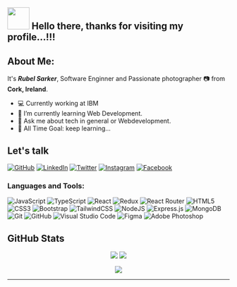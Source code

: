 ## <img src="https://emojis.slackmojis.com/emojis/images/1577305505/7373/hand_wave.gif?1577305505" width="50"/> Hello there, thanks for visiting my profile...!!!


 ## About Me:

It's <b><i>Rubel Sarker</i></b>, Software Enginner and Passionate photographer :camera: from <b>Cork, Ireland</b>. <img src="https://cdn-icons-png.flaticon.com/512/555/555609.png" width="15"/></p>
 
- 💻 Currently working at IBM
- 🌱 I’m currently learning Web Development.
- 💬 Ask me about tech in general or Webdevelopment.
- 🥅 All Time Goal: keep learning...


## Let's talk

[![GitHub](https://img.shields.io/static/v1?style=for-the-badge&logo=github&message=GitHub&label=&color=34495e&labelColor=000000)](https://www.linkedin.com/in/rubelsarker/)
[![LinkedIn](https://img.shields.io/static/v1?style=for-the-badge&logo=linkedin&message=LinkedIn&label=&color=2867B2&labelColor=000000)](https://www.linkedin.com/in/rubelsarker/)
[![Twitter](https://img.shields.io/static/v1?style=for-the-badge&logo=twitter&message=Twitter&label=&color=00acee&labelColor=000000)](https://twitter.com/rubelsarker0)
[![Instagram](https://img.shields.io/static/v1?style=for-the-badge&logo=instagram&message=Instagram&label=&color=E1306C&labelColor=000000)](https://www.instagram.com/rubelsarker0/)
[![Facebook](https://img.shields.io/static/v1?style=for-the-badge&logo=facebook&message=Facebook&label=&color=0e95f5&labelColor=000000)](http://www.facebook.com/rubelsarker8)


### Languages and Tools:

![JavaScript](https://img.shields.io/badge/javascript-%23323330.svg?style=for-the-badge&logo=javascript&logoColor=%23F7DF1E)
![TypeScript](https://img.shields.io/badge/typescript-%23007ACC.svg?style=for-the-badge&logo=typescript&logoColor=white)
![React](https://img.shields.io/badge/react-%2320232a.svg?style=for-the-badge&logo=react&logoColor=%2361DAFB)
![Redux](https://img.shields.io/badge/redux-%23593d88.svg?style=for-the-badge&logo=redux&logoColor=white)
![React Router](https://img.shields.io/badge/React_Router-CA4245?style=for-the-badge&logo=react-router&logoColor=white)
![HTML5](https://img.shields.io/badge/html5-%23E34F26.svg?style=for-the-badge&logo=html5&logoColor=white)
![CSS3](https://img.shields.io/badge/css3-%231572B6.svg?style=for-the-badge&logo=css3&logoColor=white)
![Bootstrap](https://img.shields.io/badge/bootstrap-%23563D7C.svg?style=for-the-badge&logo=bootstrap&logoColor=white)
![TailwindCSS](https://img.shields.io/badge/tailwindcss-%2338B2AC.svg?style=for-the-badge&logo=tailwind-css&logoColor=white)
![NodeJS](https://img.shields.io/badge/node.js-%2343853D.svg?style=for-the-badge&logo=node.js&logoColor=white)
![Express.js](https://img.shields.io/badge/express.js-%23404d59.svg?style=for-the-badge&logo=express&logoColor=%2361DAFB)
![MongoDB](https://img.shields.io/badge/MongoDB-%234ea94b.svg?style=for-the-badge&logo=mongodb&logoColor=white)
![Git](https://img.shields.io/badge/git-%23F05033.svg?style=for-the-badge&logo=git&logoColor=white)
![GitHub](https://img.shields.io/badge/github-%23121011.svg?style=for-the-badge&logo=github&logoColor=white)
![Visual Studio Code](https://img.shields.io/badge/VisualStudioCode-0078d7.svg?style=for-the-badge&logo=visual-studio-code&logoColor=white)
![Figma](https://img.shields.io/badge/figma-%23F24E1E.svg?style=for-the-badge&logo=figma&logoColor=white)
![Adobe Photoshop](https://img.shields.io/badge/adobephotoshop-%2331A8FF.svg?style=for-the-badge&logo=adobephotoshop&logoColor=white)


## GitHub Stats

<p align = "center">
  <img  src = "https://github-readme-stats.vercel.app/api?username=rubelsarker0&show_icons=true&theme=radical&line_height=25">
  <img  src="https://github-readme-streak-stats.herokuapp.com/?user=rubelsarker0&show_icons=true&locale=en&layout=compact&theme=radical&line_height=0" />
</p>

<p align = "center">
 <img src="https://activity-graph.herokuapp.com/graph?username=rubelsarker0&theme=redical">
</p> 
<hr>



